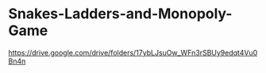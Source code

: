 # Snakes-Ladders-and-Monopoly-Game
https://drive.google.com/drive/folders/17ybLJsuOw_WFn3rSBUy9edqt4Vu0Bn4n
